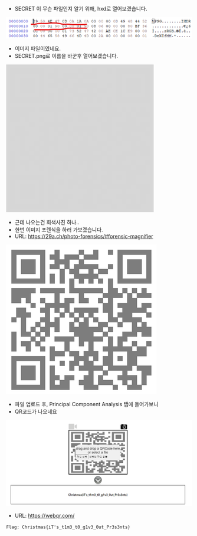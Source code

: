 * SECRET 이 무슨 파일인지 알기 위해, hxd로 열어보겠습니다.

![alt De1](https://github.com/simnple/Christmas_ctf/blob/main/MISC/imgs/De1.png)
* 이미지 파일이였네요.
* SECRET.png로 이름을 바꾼후 열어보겠습니다.

![alt De2](https://github.com/simnple/Christmas_ctf/blob/main/MISC/imgs/De2.png)
* 근데 나오는건 회색사진 하나..
* 한번 이미지 포렌식을 하러 가보겠습니다.
* URL: https://29a.ch/photo-forensics/#forensic-magnifier

![alt De3](https://github.com/simnple/Christmas_ctf/blob/main/MISC/imgs/De3.png)
* 파일 업로드 후, Principal Component Analysis 탭에 들어가보니
* QR코드가 나오네요

![alt De4](https://github.com/simnple/Christmas_ctf/blob/main/MISC/imgs/De4.png)
* URL: https://webqr.com/
```
Flag: Christmas{iT's_t1m3_t0_g1v3_0ut_Pr3s3nts}
```